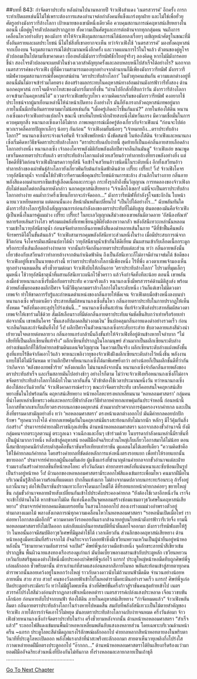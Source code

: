 ##บทที่ 843: กำจัดตราประทับ
หลังผ่านไปนานหลายปี จ้าวเฟิงสำแดง ‘เนตรสวรรค์’ อีกครั้ง การกระทำเปิดเผยเช่นนี้ไม่ใช่เพราะต้องการแสดงอำนาจต่อกำลังคนที่แข็งแกร่งทุกฝ่าย และไม่ใช่เพื่อยั่วยุศัตรูอย่างมังกรวารีล้างโลกา
เป้าหมายของเขามีหนึ่งเดียวคือ ควบคุมสถานการณ์คฤหาสน์เสียหยางในตอนนี้
เมื่อคู่หูโจรตัวปลอมปรากฏกาย ทั้งความเป็นศัตรูและการต่อต้านจากทุกกลุ่มคน จนถึงการเคลื่อนไหวอย่างลับๆ ของมังกร ทำให้จ้าวเฟิงกุมสถานการณ์ได้น้อยลงเรื่อยๆ
เผชิญหน้าศัตรูในขณะที่มีทั้งอันตรายและผลประโยชน์ นี่ไม่ใช่สิ่งที่เขาอยากจะเห็น
ทว่าจ้าวเฟิงใช้ ‘เนตรสวรรค์’ มองทั้งคฤหาสน์จากเบื้องบน จึงกุมสถานการณ์ได้ประมาณหนึ่งอีกครั้ง และวาดแผนการไว้ในใจแล้ว
ตัวตนของคู่หูโจรตัวปลอมเป็นไปตามที่เขาคาดเดา เบื้องหลังมีมังกรวารีทมิฬชักใยอยู่จริงๆ
ลองคิดดู หากไม่มีมังกรคอยชี้นำ สองโจรตัวปลอมจะเผยตัวในช่วงเวลาสำคัญทุกครั้งและลอบหลบหนีไปสำเร็จได้อย่างไร?
นอกจากเนตรสวรรค์ของจ้าวเฟิง ผู้ที่มีความสามารถมองทุกอย่างจากด้านบนก็มีเพียงมังกรวารีทมิฬ
มังกรวารีทมิฬควบคุมสถานการณ์ทั้งคฤหาสน์ผ่าน ‘ตราประทับล้างโลกา’ ในตัวทุกคนเช่นกัน
ความแตกต่างอยู่ที่ตอนนี้มันไม่อาจเข้าร่วมโดยตรง ต้องสร้างผลกระทบในคฤหาสน์ทางอ้อมผ่านมังกรฟ้าวารีทั้งสอง
ด้านนอกคฤหาสน์ การโจมตีจากโทสะของมังกรถี่มากยิ่งขึ้น
“ผ่านไปอีกสักยี่สิบกว่าวัน มังกรวารีล้างโลกาอาจเข้ามาในคฤหาสน์ได้”
แววตาจ้าวเฟิงขยับวูบไหว
ความคิดแรกเริ่มของมังกรวารีทมิฬ คงอยากใช้ประโยชน์จากผู้มาเยือนเหล่านี้ให้นำหน้าเปิดทาง
ถึงอย่างไร มันก็ยังเกรงกลัวคฤหาสน์เทพอยู่มาก ภายในนั้นมีภยันอันตรายตามมาไม่น้อยเช่นกัน
“เมื่อครู่เกิดอะไรขึ้นกันแน่?”
ภายในห้องใต้ดิน หนานกงเซิ่งมองจ้าวเฟิงอย่างแปลกใจ
ขณะนี้ เขาเห็นใบหน้าอีกฝ่ายสงบนิ่งไม่หวั่นเกรง มีความเชื่อมั่นในการควบคุมทุกสิ่ง
หนานกงเซิ่งเดาได้ไม่ยาก ภาพเหตุการณ์เมื่อครู่ต้องเกี่ยวกับจ้าวเฟิงแน่
“ก่อนจะไปต่อ พวกเราคลี่คลายปัญหาเล็กๆ น้อยๆ กันก่อน”
จ้าวเฟิงอมยิ้มน้อยๆ
“เจ้าหมายถึง...ตราประทับล้างโลกา?”
หนานกงเซิ่งกระจ่างแจ้งทันที
จ้าวเฟิงพยักหน้า นั่งขัดสมาธิ
ในห้องใต้ดิน
จ้าวเฟิงและหนานกงเซิ่งเริ่มคิดหาวิธีขจัดตราประทับล้างโลกา
“ตราประทับฉบับง่ายนี้ สุดท้ายก็เป็นแค่กลิ่นอายสายเลือดล้างโลกาอย่างหนึ่ง หนานกงเซิ่ง เจ้าลองโคจรพลังมิติกับพลังผลึกปีศาจกลืนกินมันดู”
จ้าวเฟิงเอ่ย
ขณะพูด เขาเริ่มคลายตราประทับแล้ว
ตราประทับล้างโลกาแฝงด้วยเสวียนอ้าวทำลายล้างที่ทรงพลังอย่างยิ่ง แต่โชคดีที่ชีวิตก่อนจ้าวเฟิงฝึกมรดกวายุอัสนี จึงเข้าใจเสวียนอ้าวชนิดนี้ในระดับหนึ่ง
อีกทั้งเสวียนอ้าวทำลายล้างของเผ่าพันธุ์ล้างโลกายังเกี่ยวพันกับต้นกำเนิดฟ้าดินด้วย
เปรี๊ยะ เปรี๊ยะ! วิ้ง!
จ้าวเฟิงโคจรวายุอัสนีธาตุน้ำ จากนั้นใช้บัวฟ้าวารีครามเพื่อคุณประโยชน์ด้านการชะล้าง
ส่วนลึกในร่างกาย กลิ่นอายพลังสีแดงอมดำแทรกซึมเข้าสู่เลือดเนื้อและกระดูก กระทั่งรุกล้ำถึงชั้นวิญญาณ
การทดลองของจ้าวเฟิงกลับไม่ส่งผลใดต่อกลิ่นอายดังกล่าว
นอกคฤหาสน์เสียหยาง
“เจ้าเด็กโง่เขลา! แม้นี่จะเป็นตราประทับล้างโลกาอย่างง่าย คนต่ำกว่าครึ่งเซียนก็ยากจะกำจัดออก...”
มังกรวารีทมิฬที่กำลังจู่โจมชะงักงัน ใบหน้าฉายแววเหยียดหยาม
แต่ตอนนั้นเอง สีหน้ามันพลันเปลี่ยนไป
“เป็นไปได้อย่างไร...”
ฉับพลันทันใด มังกรวารีล้างโลการู้สึกถึงสัญญาณการอ่อนกำลังลงของตราประทับที่ไม่ดับสูญ
ต้นตอของมันคือจ้าวเฟิงผู้เป็นหนึ่งในมารคู่ผมม่วง
เปรี๊ยะ เปรี๊ยะ!
ในทะเลวิญญาณสีม่วงของเขาพลันมีลวดลาย ‘อัสนีลงทัณฑ์’ หลายร้อยเส้นสว่างไสว พร้อมแผ่พลังที่เทพเซียนภูติผียังต้องหวาดกลัว
พลังอัสนีเทวะเหล่านั้นหลอมรวมเข้าในวายุอัสนีธาตุน้ำ ก่อนขจัดทำลายกลิ่นอายพลังสีแดงดำหลายเส้นในกาย
“ดีที่ข้าฟื้นคืนพลังจักรพรรดิได้ในขั้นต้นแล้ว”
จ้าวเฟิงสามารถคุมพลังอัสนีเทวะส่วนหนึ่งในร่าง เมื่อมีประสบการณ์จากชีวิตก่อน จึงโคจรมันเสมือนปลาได้น้ำ
วายุอัสนีธาตุน้ำเข้ากันได้ดีเยี่ยม มันผสานเข้ากับเลือดเนื้อกระดูกหรือกระทั่งเส้นเลือดอย่างง่ายดาย จากนั้นกำจัดกลิ่นอายตราประทับแต่ละส่วน
ทว่า กลิ่นอายพลังนั้นเกี่ยวข้องกับเสวียนอ้าวทำลายล้างจากต้นกำเนิดฟ้าดิน ถึงเป็นอัสนีเทวะก็ไม่อาจมีอำนาจข่มได้
ข้อดีของจ้าวเฟิงอยู่ที่เขาเป็นนายของร่างนี้
ทว่าตราประทับล้างโลกามีเพียงหนึ่ง ไร้ที่พึ่ง ดวงตาเทพเจ้ามองเห็นทุกอย่างจนหมดสิ้น
ครึ่งชั่วยามต่อมา
จ้าวเฟิงบีบให้กลิ่นอาย ‘ตราประทับล้างโลกา’ ไปรวมที่มุมเล็กๆ มุมหนึ่ง ใช้วายุอัสนีธาตุน้ำที่ผสานอัสนีเทวะผนึกไว้ชั่วคราว แล้วจึงกำจัดทิ้งทีละน้อย
ตอนนี้ เขาพลันลงมือช่วยหนานกงเซิ่งรับมือกับตราประทับ
ความจริงแล้ว หนานกงเซิ่งมีพรสวรรค์ด้านมิติสูงส่ง พร้อมด้วยพลังชั้นยอดของผลึกปีศาจ จึงมีวิธีคุกคามตราล้างโลกาได้ในระดับหนึ่ง
เว้นก็แต่เขาไม่มีดวงตาเทพเจ้า ทำให้ขาดการรับรู้และกำหนดตำแหน่งของกลิ่นอายให้ชัดเจน
จ้าวเฟิงตบมือข้างหนึ่งลงบนบ่าหนานกงเซิ่ง
พริบตาเดียว
ประสาทสัมผัสหนานกงเซิ่งสั่นไหว กลิ่นอายตราประทับในกายปรากฏให้เห็นทั้งหมด
“พลังที่มองทะลุปรุโปร่งเช่นนี้...”
หนานกงเซิ่งสั่นสะท้าน
ที่แท้จ้าวเฟิงส่งประสาทสัมผัสดวงตาเทพเจ้าให้เขาร่วมใช้ด้วย
สัมผัสเลือนรางที่มีต่อกลิ่นอายตราประทับแจ่มชัดขึ้นสิบกว่าเท่าหรือร้อยเท่า
ต่อจากนั้น เขาพลันโคจร ‘ชั้นแสงอัปมงคลสีม่วงอมเงิน’ ขึ้นปกคลุมกลิ่นอายแดงดำอย่างรวดเร็ว ก่อนจะกลืนกินและกำจัดมันทิ้งไป
วิ้ง!
ผลึกปีศาจในตัวหนานกงเซิ่งกระสับกระส่าย ขับลวดลายแสงสีม่วงน่าเย้ายวนใจหลายต่อหลายวง กลิ่นอายแกร่งกล้านั้นถึงขั้นทำให้จ้าวเฟิงที่อยู่ด้านข้างหายใจลำบาก
“ไม่เสียทีที่เป็นผลึกเซียนที่แท้จริง”
ผลึกเซียนที่ปรากฏในโลกมนุษย์ ส่วนมากเป็นผลึกเซียนระดับล่าง อย่างเช่นผลึกที่ใช้กับค่ายกลข้ามดินแดนจิตวิญญาณ
ในความเป็นจริง ผลึกเซียนระดับล่างแฝงพลังชั้นสูงที่แทบไร้ขีดจำกัดเอาไว้แล้ว
พาหนะเพลิงวายุของจ้าวเฟิงฝังผลึกเซียนระดับล่างไว้หนึ่งชิ้น พลังงานแทบใช้ได้ไม่มีวันหมด
ทว่าผลึกปีศาจที่หนานกงเซิ่งได้มาพิเศษยิ่งกว่า อย่างน้อยก็เป็นผลึกชั้นดีที่ว่ากันว่าเกิดจาก ‘พลังของเทพชั่วร้าย’ หลังตกผลึก
ไม่นานหลังจากนั้น
หนานกงเซิ่งจำกัดกลิ่นอายพลังของตราประทับสำเร็จ และเริ่มสลายมันไปอย่างช้าๆ
อย่างไรก็ตาม ไม่ว่าจะจ้าวเฟิงหรือหนานกงเซิ่งก็ไม่อาจขจัดตราประทับล้างโลกาได้ฉับไวในเวลาอันสั้น
‘ตัวข้าต้องใช้เวลาประมาณหนึ่งวัน ทว่าหนานกงเซิ่งต้องใช้สองวันด้วยกัน’
จ้าวเฟิงคาดการณ์คร่าวๆ
ขณะกำจัดตราประทับ เขาก็คอยสนใจคฤหาสน์เสียหยางชั้นในไปพร้อมกัน
คฤหาสน์เสียหยาง หน้าหอโลหะทรงหกเหลี่ยมนาม ‘หอหลอมศาสตรา’
กลุ่มคนที่นำโดยเหล่าเชื้อพระวงศ์และหอกระบี่ฟ้ากำลังหาวิธีทำลายค่ายกลเทพคุ้มกันประจำหอนี้
ก่อนหน้านี้
โอกาสที่พวกเขาเก็บเกี่ยวตรงรอบนอกของคฤหาสน์ ส่วนมากปราศจากการคุ้มครองจากค่ายกล และเป็นสิ่งที่ธรรมดาสามัญอย่างยิ่ง
ทว่า ‘หอหลอมศาสตรา’ ตรงหน้าแตกต่างออกไป มันมีค่ายกลคอยปกปักรักษา
“ทุกคนวางใจได้ ค่ายกลเทพคุ้มกันในคฤหาสน์มีแรงสะท้อนกลับไม่มากนัก หลักๆ มีไว้คุ้มกันสิ่งก่อสร้าง”
ปรมาจารย์ค่ายกลฝั่งราชนิกุลเอ่ยขึ้น
ด้านหน้าหอหลอมศาสตรา นอกจากสองขั้วอำนาจนี้ ยังมีกลุ่มคนจากตระกูลตวนมู่ ตระกูลเฉา จวนฉีกงและอื่นๆ เข้าร่วมด้วย
ในบรรดากำลังคนเหล่านี้มีราชันที่เป็นผู้นำมากกว่าหนึ่ง
หลังเข้าสู่คฤหาสน์ ยอดฝีมืออัจฉริยะส่วนใหญ่เก็บเกี่ยวโอกาสมาได้ไม่น้อย
ตอนนี้สมาชิกทุกคนมีกำลังรบต่ำสุดคือขั้นราชันหรือเทียบเท่าราชัน ดูแคลนไม่ได้เลยทีเดียว
“ความคิดข้าคือให้ใช้ค่ายกลแก้ค่ายกล โดยสร้างค่ายกลที่ขัดต่อหลักการแห่งหนึ่งตรงรอยแยก เพื่อทำให้รอยแยกนั้นขยายออก”
ปรมาจารย์ค่ายกลผู้นั้นอมยิ้มเอ่ย
ผู้แข็งแกร่งที่ชำนาญด้านค่ายกลจากขั้วอำนาจแต่ละฝ่าย ร่วมแรงกันสร้างค่ายกลขึ้นที่หน้าหอโลหะ
ครึ่งวันถัดมา
ค่ายกลทรงพลังที่แน่นหนาและซับซ้อนเป็นรูปเป็นร่างอยู่หน้าหอ
วิ้ง!
ผิวนอกของหอหลอมศาสตรามีระลอกไฟสีแดงเข้มกระเพื่อมไหว
คนมากฝีมือในบริเวณนั้นรู้สึกถึงความร้อนที่แผดเผา ปากลิ้นแห้งผาก ไม่ต่างจากมดปลวกบนกระทะร้อนระอุ
ถ้ารั้งอยู่แถวนี้นานๆ ต่อให้เป็นราชันปราณเทวะก็อาจโดนเผาไหม้ได้
ดีที่รอยแยกหน้าค่ายกลค่อยๆ ขยายใหญ่ขึ้น
กลุ่มขั้วอำนาจหลายฝ่ายสับเปลี่ยนกันเข้าไปประคับประคองค่ายกล
“ยังต้องใช้เวลาอีกหนึ่งวัน เราจึงจะเข้าไปด้านในได้ หากข้าเดาไม่ผิด ที่แห่งนี้คงเป็นจุดหลอมสร้างซ่อมแซมอาวุธวิเศษในคฤหาสน์เสียหยาง”
ปรมาจารย์ค่ายกลคนเดิมเผยรอยยิ้ม
ในสวนไกลออกไป
สองเงาร่างผมม่วงอำพรางตัวอยู่ท่ามกลางแมกไม้ พลางสังเกตการณ์ทุกความเคลื่อนไหวในหอหลอมศาสตรา
“รอหอนั่นเปิดเมื่อไหร่ เราค่อยหาโอกาสลงมืออีกที”
ความคาดหวังรอคอยอันแรงกล้าฉายอยู่บนใบหน้ามังกรฟ้าวารีเว่ยจิ้ง
ยามนี้หอหลอมศาสตรายังไม่เปิดออก แต่กลับแผ่กลิ่นอายสมบัติที่น่าตื่นตกใจออกมา
มังกรวารีทมิฬเผยให้รู้ว่า ในหอนั้นอาจมีสมบัติอาวุธวิเศษที่มีมูลค่าใช้ได้
เวลาเดียวกัน
ส่วนลึกของคฤหาสน์เสียหยาง ด้านหน้าหอสูงมืดทะมึนที่สร้างจากไม้
อัจฉริยะจากวังลอยฟ้าซึ่งมีเซวียนหยวนเหวินเป็นผู้นำยืนอยู่หน้าหอหลังนั้น
“วิชามายาความลับสวรรค์ จงเปิด!”
ศิษย์พี่จูเก๋อวาดมือข้างหนึ่ง จุดอักขระลายน้ำสีเขียวเข้มปรากฏขึ้น พื้นผิวฉายแสงทองเรืองรองดูเก่าแก่ มันบิดเบี้ยวพลางผสานเข้ากับประตูหลัก
เซวียนหยวนเหวินกับสตรีชุดแดงต่างใช้หนึ่งมือประคองบ่าศิษย์พี่จูเก๋อไว้
แกรก!
ประตูใหญ่หน้าหอมืดทึบถูกศิษย์พี่จูเก๋อผลักออก
ชั่วพริบตานั้น
ตำราเก่าแก่ที่สาดแสงอ่อนหลากสีภายในหอ พลันสะท้อนเข้าสู่สายตาทุกคน
ตำราพวกนั้นลอยเคว้งอยู่ในหอกว้างใหญ่ ราวกับดวงดาวนับไม่ถ้วนบนฟ้ามืดมิด จำนวนอย่างน้อยหลายหมื่น
สวบ สวบ สวบ!
คนของวังลอยฟ้าเข้าไปในหอตำรามืดทะมึนอย่างรวดเร็ว
แกรก!
ศิษย์พี่จูเก๋อปิดประตูอย่างระมัดระวัง
ทว่าไม่มีผู้ใดพบเห็น ช่วงที่ศิษย์ขั้นครึ่งก้าวสู่ราชันคนสุดท้ายเข้าไป เนตรสวรรค์โปร่งใสสีม่วงอ่อนปรากฏกลางฟ้าเหนือหอตำรา
เนตรสวรรค์เปล่งแสงประหลาด เจือแววขบขันเล็กน้อย ก่อนหายลับไปจากบนฟ้า
ห้องใต้ดิน ภายในคฤหาสน์เสียหยาง
“กำจัดหมดแล้ว”
จ้าวเฟิงพลันลืมตา กลิ่นอายตราประทับล้างโลกาในร่างหายไปหมดสิ้น
สมกับที่พลังอัสนีเทวะเป็นไม้ตายสำคัญของจ้าวเฟิง ภายใต้การกำจัดเอาไว้ไม่หยุด มันลบตราประทับล้างโลกาฉบับง่ายจนหมด
ครึ่งวันต่อมา
จ้าวเฟิงช่วยหนานกงเซิ่งกำจัดตราประทับในร่าง
ครึ่งชั่วยามหลังจากนั้น ด้านหน้าหอหลอมศาสตรา
“สำเร็จแล้ว!”
ระลอกไฟสีแดงเข้มบนพื้นผิวหอหกเหลี่ยมพลันอับแสงลงหลายส่วน โดยเฉพาะบริเวณด้านหน้า
ครืน ~แกรก
ประตูโลหะสีดำมืดถูกแรงไร้ลักษณ์ผลักออกไป ค่ายกลหลากสีหน้าหอทลายลงในพริบตา
วินาทีที่ประตูโลหะเปิดออก พลังไฟแรงกล้าที่น่าสะพรึงทะลักออกมา สายตาเห็นวายุเพลิงกึ่งโปร่งใสกวาดเหล่ายอดฝีมือตรงประตูออกไป
“อ๊ากกก...”
ด้านหน้าหอหลอมศาสตราได้ยินเสียงกรีดร้องแว่วมา ยอดฝีมืออัจฉริยะส่วนหนึ่งที่ป้องกันไม่ทันกาล ทั้งร่างหลอมละลายกลายเป็นเถ้าธุลี
..............................................


[Go To Next Chapter]( ./81.md)
